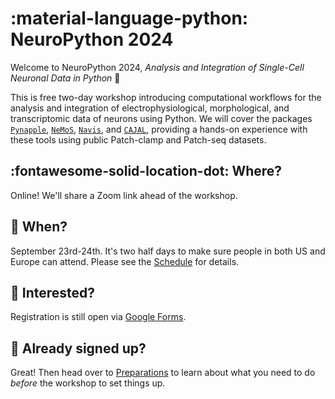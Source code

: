 # :material-language-python: NeuroPython 2024

Welcome to NeuroPython 2024, _Analysis and Integration of Single-Cell Neuronal Data in Python_ :wave:

This is free two-day workshop introducing computational workflows for the analysis and integration of electrophysiological, morphological, and transcriptomic data of neurons using Python. We will cover the packages [`Pynapple`](https://github.com/pynapple-org/pynapple), [`NeMoS`](https://github.com/flatironinstitute/nemos), [`Navis`](https://github.com/navis-org/navis), and [`CAJAL`](https://github.com/CamaraLab/CAJAL), providing a hands-on experience with these tools using public Patch-clamp and Patch-seq datasets.

## :fontawesome-solid-location-dot: Where?
Online! We'll share a Zoom link ahead of the workshop.

## :calendar: When?
September 23rd-24th. It's two half days to make sure people in both US and Europe can attend. Please see the [Schedule](schedule.md) for details.

## :star_struck: Interested?
Registration is still open via [Google Forms](https://forms.gle/twx3ne3HHoV48eMS8).

## :rocket: Already signed up?

Great! Then head over to [Preparations](preparing.md) to learn about what you need to do _before_ the workshop to set things up.

